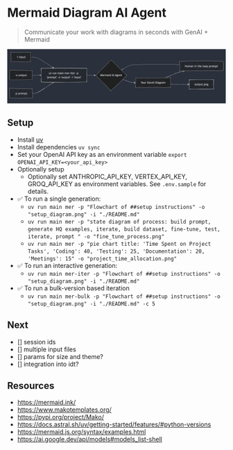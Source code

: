 # Mermaid Diagram AI Agent
> Communicate your work with diagrams in seconds with GenAI + Mermaid

![Command Diagram](./imgs/mermaid_ai_agent.png)

## Setup
- Install [uv](https://docs.astral.sh/uv/getting-started/installation/)
- Install dependencies `uv sync`
- Set your OpenAI API key as an environment variable `export OPENAI_API_KEY=<your_api_key>`
- Optionally setup 
  - Optionally set ANTHROPIC_API_KEY, VERTEX_API_KEY, GROQ_API_KEY as environment variables. See `.env.sample` for details.
- ✅ To run a single generation: 
  - `uv run main mer -p "Flowchart of ##setup instructions" -o "setup_diagram.png" -i "./README.md"`
  - `uv run main mer -p "state diagram of process: build prompt, generate HQ examples, iterate, build dataset, fine-tune, test, iterate, prompt " -o "fine_tune_process.png"`
  - `uv run main mer -p "pie chart title: 'Time Spent on Project Tasks', 'Coding': 40, 'Testing': 25, 'Documentation': 20, 'Meetings': 15" -o "project_time_allocation.png"`
- ✅ To run an interactive generation:
  - `uv run main mer-iter -p "Flowchart of ##setup instructions" -o "setup_diagram.png" -i "./README.md"` 
- ✅ To run a bulk-version based iteration
  - `uv run main mer-bulk -p "Flowchart of ##setup instructions" -o "setup_diagram.png" -i "./README.md" -c 5` 

## Next
- [] session ids
- [] multiple input files
- [] params for size and theme?
- [] integration into idt?

## Resources
- https://mermaid.ink/
- https://www.makotemplates.org/
- https://pypi.org/project/Mako/
- https://docs.astral.sh/uv/getting-started/features/#python-versions
- https://mermaid.js.org/syntax/examples.html
- https://ai.google.dev/api/models#models_list-shell